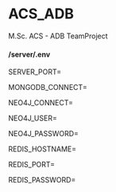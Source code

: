 # ACS_ADB
M.Sc. ACS - ADB TeamProject



#### /server/.env
SERVER_PORT=

MONGODB_CONNECT=

NEO4J_CONNECT=

NEO4J_USER=

NEO4J_PASSWORD=

REDIS_HOSTNAME=

REDIS_PORT=

REDIS_PASSWORD=


